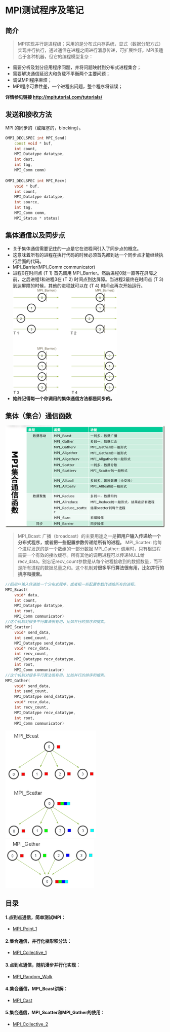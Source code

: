 # MPI测试程序及笔记
## 简介
> MPI实现并行是进程级；采用的是分布式内存系统，显式（数据分配方式）实现并行执行，通过通信在进程之间进行消息传递，可扩展性好。MPI虽适合于各种机器，但它的编程模型复杂：

* 需要分析及划分应用程序问题，并将问题映射到分布式进程集合；
* 需要解决通信延迟大和负载不平衡两个主要问题；
* 调试MPI程序麻烦；
* MPI程序可靠性差，一个进程出问题，整个程序将错误；

**详情参见链接 http://mpitutorial.com/tutorials/**

## 发送和接收方法
MPI 的同步的（或阻塞的，blocking）。
```cpp
OMPI_DECLSPEC int MPI_Send(
    const void * buf, 
    int count, 
    MPI_Datatype datatype, 
    int dest, 
    int tag, 
    MPI_Comm comm)

OMPI_DECLSPEC int MPI_Recv(
    void * buf, 
    int count, 
    MPI_Datatype datatype, 
    int source, 
    int tag, 
    MPI_Comm comm, 
    MPI_Status * status)
```

## 集体通信以及同步点
* 关于集体通信需要记住的一点是它在进程间引入了同步点的概念。
* 这意味着所有的进程在执行代码的时候必须首先都到达一个同步点才能继续执行后面的代码。
* MPI_Barrier(MPI_Comm communicator)
* 进程0在时间点 (T 1) 首先调用 MPI_Barrier。然后进程0就一直等在屏障之前，之后进程1和进程3在 (T 2) 时间点到达屏障。当进程2最终在时间点 (T 3) 到达屏障的时候，其他的进程就可以在 (T 4) 时间点再次开始运行。
![avatar](barrier.png)
* **始终记得每一个你调用的集体通信方法都是同步的。**

## 集体（集合）通信函数
![avatar](1.png)
> MPI_Bcast:
> 广播（broadcast）的主要用途之一是**把用户输入传递给一个分布式程序，或者把一些配置参数传递给所有的进程。**
> MPI_Scatter:
> 给每个进程发送的是一个数组的一部分数据
> MPI_Gather:
> 调用时，只有根进程需要一个有效的接收缓存。所有其他的调用进程可以传递NULL给recv_data，别忘记recv_count参数是从每个进程接收到的数据数量，而不是所有进程的数据总量之和。这个机制**对很多平行算法很有用，比如并行的排序和搜索。**
```cpp
//把用户输入传递给一个分布式程序，或者把一些配置参数传递给所有的进程。
MPI_Bcast(
    void* data,
    int count,
    MPI_Datatype datatype,
    int root,
    MPI_Comm communicator)
//这个机制对很多平行算法很有用，比如并行的排序和搜索。
MPI_Scatter(
    void* send_data,
    int send_count,
    MPI_Datatype send_datatype,
    void* recv_data,
    int recv_count,
    MPI_Datatype recv_datatype,
    int root,
    MPI_Comm communicator)
//这个机制对很多平行算法很有用，比如并行的排序和搜索。
MPI_Gather(
    void* send_data,
    int send_count,
    MPI_Datatype send_datatype,
    void* recv_data,
    int recv_count,
    MPI_Datatype recv_datatype,
    int root,
    MPI_Comm communicator)
```
![avatar](2.png)
![avatar](gather.png)


## 目录
#### 1.点到点通信，简单测试MPI：
* [MPI_Point_1](/MPI_Point_1/index.md)
#### 2.集合通信，并行化梯形积分法：
* [MPI_Collective_1](/MPI_Collective_1/index.md)
#### 3.点到点通信，随机漫步并行化实现：
* [MPI_Random_Walk](/MPI_Random_Walk/index.md)
#### 4.集合通信，MPI_Bcast讲解：
* [MPI_Cast](/MPI_Cast/index.md)
#### 5.集合通信，MPI_Scatter和MPI_Gather的使用：
* [MPI_Collective_2](/MPI_Collective_2/index.md)
